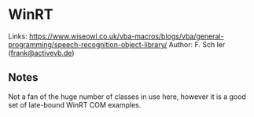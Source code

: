 # WinRT

Links: https://www.wiseowl.co.uk/vba-macros/blogs/vba/general-programming/speech-recognition-object-library/
Author: F. Sch ler (frank@activevb.de)

## Notes

Not a fan of the huge number of classes in use here, however it is a good set of late-bound WinRT COM examples.